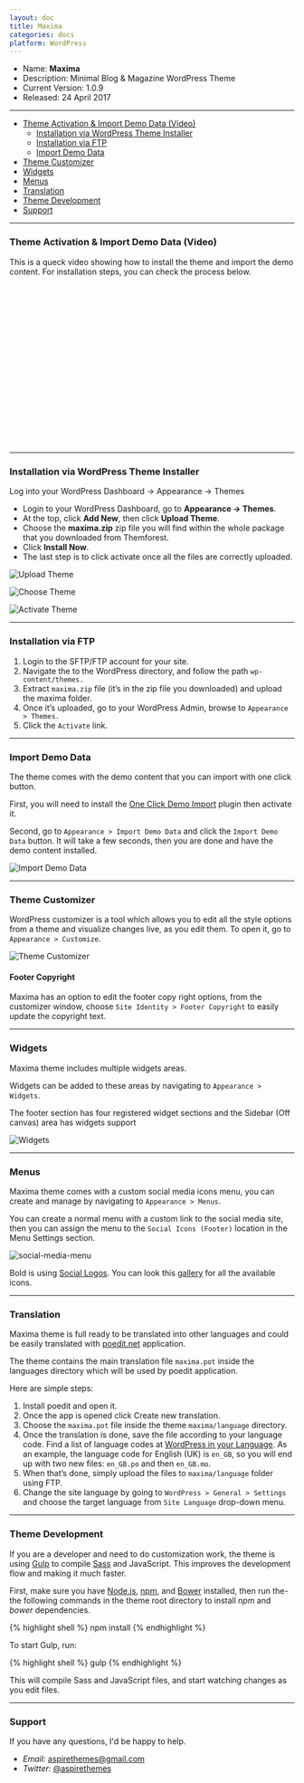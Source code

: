 ```yaml
---
layout: doc
title: Maxima
categories: docs
platform: WordPress
---
```


* Name: **Maxima**
* Description: Minimal Blog & Magazine WordPress Theme
* Current Version: 1.0.9
* Released: 24 April 2017

---

* [Theme Activation & Import Demo Data (Video)](#theme-activation--import-demo-data-video)
  * [Installation via WordPress Theme Installer](#installation-via-wordpress-theme-installer)
  * [Installation via FTP](#installation-via-ftp)
  * [Import Demo Data](#import-demo-data)
* [Theme Customizer](#theme-customizer)
* [Widgets](#widgets)
* [Menus](#menus)
* [Translation](#translation)
* [Theme Development](#theme-development)
* [Support](#Support)

---

### Theme Activation & Import Demo Data (Video)

This is a queck video showing how to install the theme and import the demo content. For installation steps, you can check the process below.

<script src="//fast.wistia.com/embed/medias/y78esomvvl.jsonp" async></script><script src="//fast.wistia.com/assets/external/E-v1.js" async></script><div class="wistia_responsive_padding" style="padding:56.25% 0 0 0;position:relative;"><div class="wistia_responsive_wrapper" style="height:100%;left:0;position:absolute;top:0;width:100%;"><div class="wistia_embed wistia_async_y78esomvvl videoFoam=true" style="height:100%;width:100%">&nbsp;</div></div></div>

---

### Installation via WordPress Theme Installer

Log into your WordPress Dashboard → Appearance → Themes

- Login to your WordPress Dashboard, go to **Appearance → Themes**.
- At the top, click **Add New**, then click **Upload Theme**.
- Choose the **maxima.zip** zip file you will find within the whole package that you downloaded from Themforest.
- Click **Install Now**.
- The last step is to click activate once all the files are correctly uploaded.

![Upload Theme](/images/docs/wordpress/shared/upload-theme.png)

![Choose Theme](/images/docs/wordpress/shared/choose-theme-file.png)

![Activate Theme](/images/docs/wordpress/shared/activate-theme.png)

---

### Installation via FTP

1. Login to the SFTP/FTP account for your site.
2. Navigate the to the WordPress directory, and follow the path `wp-content/themes.`
3. Extract `maxima.zip` file (it’s in the zip file you downloaded) and upload the maxima folder.
4. Once it’s uploaded, go to your WordPress Admin, browse to `Appearance > Themes.`
5. Click the `Activate` link.

---

### Import Demo Data

The theme comes with the demo content that you can import with one click button.

First, you will need to install the [One Click Demo Import](https://wordpress.org/plugins/one-click-demo-import/) plugin then activate it.

Second, go to `Appearance > Import Demo Data` and click the `Import Demo Data` button. It will take a few seconds, then you are done and have the demo content installed.

![Import Demo Data](/images/docs/wordpress/shared/demo-import.png)

---

### Theme Customizer

WordPress customizer is a tool which allows you to edit all the style options from a theme and visualize changes live, as you edit them. To open it, go to `Appearance > Customize`.

![Theme Customizer](/images/docs/wordpress/maxima/customizer.png)

#### Footer Copyright

Maxima has an option to edit the footer copy right options, from the customizer window, choose `Site Identity > Footer Copyright` to easily update the copyright text.

---

### Widgets

Maxima theme includes multiple widgets areas.

Widgets can be added to these areas by navigating to `Appearance > Widgets`.

The footer section has four registered widget sections and the Sidebar (Off canvas) area has widgets support

![Widgets](/images/docs/wordpress/maxima/widgets.png)

---

### Menus

Maxima theme comes with a custom social media icons menu, you can create and manage by navigating to `Appearance > Menus`.

You can create a normal menu with a custom link to the social media site, then you can assign the menu to the `Social Icons (Footer)` location in the Menu Settings section.

![social-media-menu](/images/docs/wordpress/maxima/social-menu.png)

Bold is using [Social Logos](https://github.com/Automattic/social-logos). You can look this [gallery](https://wpcalypso.wordpress.com/devdocs/design/social-logos) for all the available icons.

---

### Translation

Maxima theme is full ready to be translated into other languages and could be easily translated with [poedit.net](https://poedit.net/) application.

The theme contains the main translation file `maxima.pot` inside the languages directory which will be used by poedit application.

Here are simple steps:

1. Install poedit and open it.
2. Once the app is opened click Create new translation.
3. Choose the `maxima.pot` file inside the theme `maxima/language` directory.
4. Once the translation is done, save the file according to your language code. Find a list of language codes at [WordPress in your Language](https://make.wordpress.org/polyglots/teams/). As an example, the language code for English (UK) is `en_GB`, so you will end up with two new files: `en_GB.po` and then `en_GB.mo`.
5. When that’s done, simply upload the files to `maxima/language` folder using FTP.
6. Change the site language by going to `WordPress > General > Settings` and choose the target language from `Site Language` drop-down menu.

---

### Theme Development

If you are a developer and need to do customization work, the theme is using [Gulp](https://github.com/gulpjs/gulp) to compile [Sass](http://sass-lang.com/) and JavaScript. This improves the development flow and making it much faster.

First, make sure you have [Node.js](https://nodejs.org/en/), [npm](https://www.npmjs.com/), and [Bower](https://bower.io/#install-bower) installed, then run the-the following commands in the theme root directory to install *npm* and *bower* dependencies.

{% highlight shell %}
npm install
{% endhighlight %}

To start Gulp, run:

{% highlight shell %}
gulp
{% endhighlight %}

This will compile Sass and JavaScript files, and start watching changes as you edit files.

---

### Support

If you have any questions, I'd be happy to help.

* _Email:_ [aspirethemes@gmail.com](mailto:aspirethemes@gmail.com)
* _Twitter:_ [@aspirethemes](https://twitter.com/aspirethemes)

